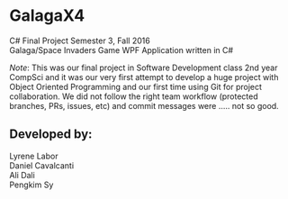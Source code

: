 # GalagaX4
C# Final Project Semester 3, Fall 2016 <br>
Galaga/Space Invaders Game WPF Application written in C# <br>

_Note_: This was our final project in Software Development class 2nd year CompSci and it was our very first
attempt to develop a huge project with Object Oriented Programming and our first time using Git for project collaboration. We did not follow the right team workflow (protected branches, PRs, issues, etc) and commit messages were ..... not so good.

## Developed by:
Lyrene Labor <br>
Daniel Cavalcanti <br>
Ali Dali <br>
Pengkim Sy
